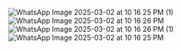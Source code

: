 ![WhatsApp Image 2025-03-02 at 10 16 25 PM (1)](https://github.com/user-attachments/assets/3b38dfec-73fc-4930-994b-ec9a04b0c397)
![WhatsApp Image 2025-03-02 at 10 16 26 PM](https://github.com/user-attachments/assets/c685bf62-409d-410b-abcf-6522150f400c)
![WhatsApp Image 2025-03-02 at 10 16 26 PM (1)](https://github.com/user-attachments/assets/757e4033-1b18-4e04-9e35-b783e3e18cea)
![WhatsApp Image 2025-03-02 at 10 16 25 PM](https://github.com/user-attachments/assets/f670b91c-1d2b-4e06-89c5-7b8d314cf8ca)
